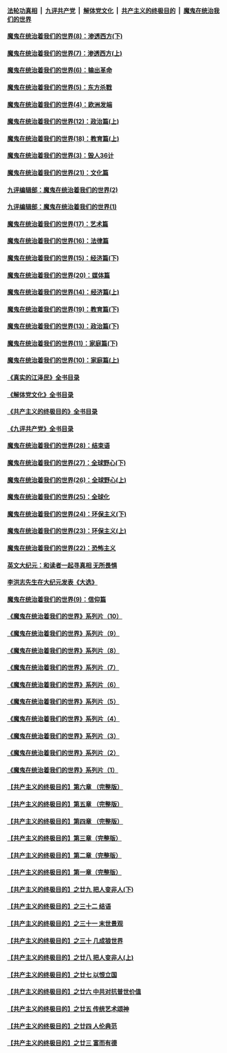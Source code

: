 ####  [法轮功真相](../../../../basic/blob/master/README.md?t=11020431) &nbsp;|&nbsp; [九评共产党](../../../../9ping.md/blob/master/README.md?t=11020431) &nbsp;|&nbsp; [解体党文化](../../../../jtdwh.md/blob/master/README.md?t=11020431)  &nbsp;|&nbsp; [共产主义的终极目的](../../../../gczydzjmd.md/blob/master/README.md?t=11020431) &nbsp;|&nbsp; [魔鬼在统治我们的世界](../../../../mgztzwmdsj.md/blob/master/README.md?t=11020431) 

#### [魔鬼在统治着我们的世界(8)：渗透西方(下)](../pages/nsc422/n10429603.md?t=11020431) 

#### [魔鬼在统治着我们的世界(7)：渗透西方(上)](../pages/nsc422/n10426013.md?t=11020431) 

#### [魔鬼在统治着我们的世界(6)：输出革命](../pages/nsc422/n10421536.md?t=11020431) 

#### [魔鬼在统治着我们的世界(5)：东方杀戮](../pages/nsc422/n10417707.md?t=11020431) 

#### [魔鬼在统治着我们的世界(4)：欧洲发端](../pages/nsc422/n10414890.md?t=11020431) 

#### [魔鬼在统治着我们的世界(12)：政治篇(上)](../pages/nsc422/n10444576.md?t=11020431) 

#### [魔鬼在统治着我们的世界(18)：教育篇(上)](../pages/nsc422/n10526970.md?t=11020431) 

#### [魔鬼在统治着我们的世界(3)：毁人36计](../pages/nsc422/n10411583.md?t=11020431) 

#### [魔鬼在统治着我们的世界(21)：文化篇](../pages/nsc422/n10597706.md?t=11020431) 

#### [九评编辑部：魔鬼在统治着我们的世界(2)](../pages/nsc422/n10410036.md?t=11020431) 

#### [九评编辑部：魔鬼在统治着我们的世界(1)](../pages/nsc422/n10406825.md?t=11020431) 

#### [魔鬼在统治着我们的世界(17)：艺术篇](../pages/nsc422/n10499093.md?t=11020431) 

#### [魔鬼在统治着我们的世界(16)：法律篇](../pages/nsc422/n10485969.md?t=11020431) 

#### [魔鬼在统治着我们的世界(15)：经济篇(下)](../pages/nsc422/n10469975.md?t=11020431) 

#### [魔鬼在统治着我们的世界(20)：媒体篇](../pages/nsc422/n10586579.md?t=11020431) 

#### [魔鬼在统治着我们的世界(14)：经济篇(上)](../pages/nsc422/n10457370.md?t=11020431) 

#### [魔鬼在统治着我们的世界(19)：教育篇(下)](../pages/nsc422/n10564808.md?t=11020431) 

#### [魔鬼在统治着我们的世界(13)：政治篇(下)](../pages/nsc422/n10448270.md?t=11020431) 

#### [魔鬼在统治着我们的世界(11)：家庭篇(下)](../pages/nsc422/n10440961.md?t=11020431) 

#### [魔鬼在统治着我们的世界(10)：家庭篇(上)](../pages/nsc422/n10435448.md?t=11020431) 

#### [《真实的江泽民》全书目录](../pages/nsc422/n13721399.md?t=11020431) 

#### [《解体党文化》全书目录](../pages/nsc422/n13721157.md?t=11020431) 

#### [《共产主义的终极目的》全书目录](../pages/nsc422/n13721048.md?t=11020431) 

#### [《九评共产党》全书目录](../pages/nsc422/n13708085.md?t=11020431) 

#### [魔鬼在统治着我们的世界(28)：结束语](../pages/nsc422/n10936246.md?t=11020431) 

#### [魔鬼在统治着我们的世界(27)：全球野心(下)](../pages/nsc422/n10928319.md?t=11020431) 

#### [魔鬼在统治着我们的世界(26)：全球野心(上)](../pages/nsc422/n10900318.md?t=11020431) 

#### [魔鬼在统治着我们的世界(25)：全球化](../pages/nsc422/n10788205.md?t=11020431) 

#### [魔鬼在统治着我们的世界(24)：环保主义(下)](../pages/nsc422/n10695307.md?t=11020431) 

#### [魔鬼在统治着我们的世界(23)：环保主义(上)](../pages/nsc422/n10688613.md?t=11020431) 

#### [魔鬼在统治着我们的世界(22)：恐怖主义](../pages/nsc422/n10614727.md?t=11020431) 

#### [英文大纪元：和读者一起寻真相 无所畏惧](../pages/nsc422/n12542027.md?t=11020431) 

#### [李洪志先生在大纪元发表《大选》](../pages/nsc422/n12534746.md?t=11020431) 

#### [魔鬼在统治着我们的世界(9)：信仰篇](../pages/nsc422/n10432159.md?t=11020431) 

#### [《魔鬼在统治着我们的世界》系列片（10）](../pages/nsc422/n12292670.md?t=11020431) 

#### [《魔鬼在统治着我们的世界》系列片（9）](../pages/nsc422/n12290859.md?t=11020431) 

#### [《魔鬼在统治着我们的世界》系列片（8）](../pages/nsc422/n12287445.md?t=11020431) 

#### [《魔鬼在统治着我们的世界》系列片（7）](../pages/nsc422/n12283425.md?t=11020431) 

#### [《魔鬼在统治着我们的世界》系列片（6）](../pages/nsc422/n12282314.md?t=11020431) 

#### [《魔鬼在统治着我们的世界》系列片（5）](../pages/nsc422/n12281419.md?t=11020431) 

#### [《魔鬼在统治着我们的世界》系列片（4）](../pages/nsc422/n12274024.md?t=11020431) 

#### [《魔鬼在统治着我们的世界》系列片（3）](../pages/nsc422/n12271322.md?t=11020431) 

#### [《魔鬼在统治着我们的世界》系列片（2）](../pages/nsc422/n12269049.md?t=11020431) 

#### [《魔鬼在统治着我们的世界》系列片（1）](../pages/nsc422/n12267575.md?t=11020431) 

#### [【共产主义的终极目的】第六章 （完整版）](../pages/nsc422/n11428913.md?t=11020431) 

#### [【共产主义的终极目的】第五章 （完整版）](../pages/nsc422/n11428912.md?t=11020431) 

#### [【共产主义的终极目的】第四章 （完整版）](../pages/nsc422/n11428907.md?t=11020431) 

#### [【共产主义的终极目的】第三章（完整版）](../pages/nsc422/n11428848.md?t=11020431) 

#### [【共产主义的终极目的】第二章（完整版）](../pages/nsc422/n11428831.md?t=11020431) 

#### [【共产主义的终极目的】第一章（完整版）](../pages/nsc422/n11417651.md?t=11020431) 

#### [【共产主义的终极目的】之廿九 把人变非人(下)](../pages/nsc422/n11344140.md?t=11020431) 

#### [【共产主义的终极目的】之三十二 结语](../pages/nsc422/n11360535.md?t=11020431) 

#### [【共产主义的终极目的】之三十一 末世景观](../pages/nsc422/n11351129.md?t=11020431) 

#### [【共产主义的终极目的】之三十 几成狼世界](../pages/nsc422/n11348280.md?t=11020431) 

#### [【共产主义的终极目的】之廿八 把人变非人(上)](../pages/nsc422/n11340492.md?t=11020431) 

#### [【共产主义的终极目的】之廿七 以恨立国](../pages/nsc422/n11336944.md?t=11020431) 

#### [【共产主义的终极目的】之廿六 中共对抗普世价值](../pages/nsc422/n11324785.md?t=11020431) 

#### [【共产主义的终极目的】之廿五 传统艺术颂神](../pages/nsc422/n11296396.md?t=11020431) 

#### [【共产主义的终极目的】之廿四 人伦典范](../pages/nsc422/n11296397.md?t=11020431) 

#### [【共产主义的终极目的】之廿三 富而有德](../pages/nsc422/n11283598.md?t=11020431) 

